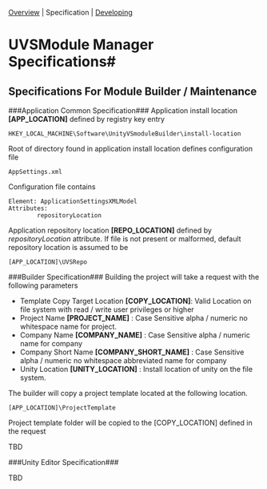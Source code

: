 [Overview](\README.md) | Specification | [Developing](DEVELOPMENT.md)

# UVSModule Manager Specifications#
## Specifications For Module Builder / Maintenance  ##


###Application Common Specification###
Application install location **[APP_LOCATION]** defined by registry key entry

	HKEY_LOCAL_MACHINE\Software\UnityVSmoduleBuilder\install-location

Root of directory found in application install location defines configuration file
	
	AppSettings.xml

Configuration file contains

	Element: ApplicationSettingsXMLModel
	Attributes:
			repositoryLocation

Application repository location **[REPO_LOCATION]** defined by *repositoryLocation* attribute. If file is not present or malformed, default repository location is assumed to be 

	[APP_LOCATION]\UVSRepo

###Builder Specification###
Building the project will take a request with the following parameters

* Template Copy Target Location **[COPY_LOCATION]**:  Valid Location on file system with read / write user privileges or higher
* Project Name **[PROJECT_NAME]** : Case Sensitive alpha / numeric no whitespace name for project.
* Company Name **[COMPANY_NAME]** : Case Sensitive alpha / numeric name for company
* Company Short Name **[COMPANY\_SHORT_NAME]** : Case Sensitive alpha / numeric no whitespace abbreviated name for company
* Unity Location **[UNITY_LOCATION]** : Install location of unity on the file system.

The builder will copy a project template located at the following location.

	[APP_LOCATION]\ProjectTemplate

Project template folder will be copied to the [COPY_LOCATION] defined in the request

TBD

###Unity Editor Specification###

TBD